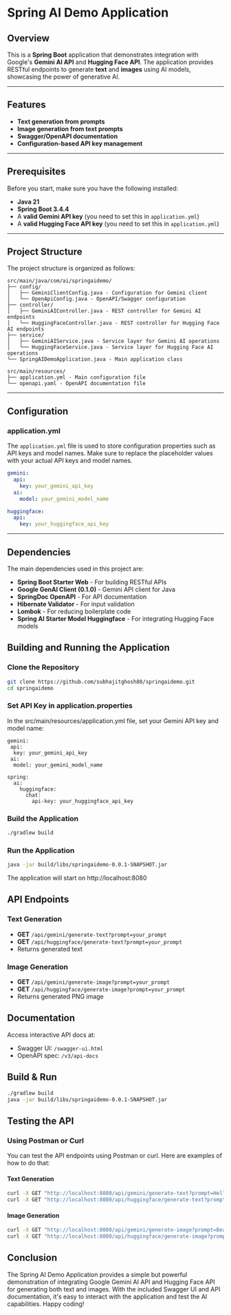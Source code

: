 # Spring AI Demo Application

## Overview
This is a **Spring Boot** application that demonstrates integration with Google's **Gemini AI API** and **Hugging Face API**. The application provides RESTful endpoints to generate **text** and **images** using AI models, showcasing the power of generative AI.

---

## Features
- **Text generation from prompts**
- **Image generation from text prompts**
- **Swagger/OpenAPI documentation**
- **Configuration-based API key management**

---

## Prerequisites
Before you start, make sure you have the following installed:
- **Java 21**
- **Spring Boot 3.4.4**
- A **valid Gemini API key** (you need to set this in `application.yml`)
- A **valid Hugging Face API key** (you need to set this in `application.yml`)
---

## Project Structure
The project structure is organized as follows:
```properties
src/main/java/com/ai/springaidemo/
├── config/
│   ├── GeminiClientConfig.java - Configuration for Gemini client
│   └── OpenApiConfig.java - OpenAPI/Swagger configuration
├── controller/
│   ├── GeminiAIController.java - REST controller for Gemini AI endpoints
│   └── HuggingFaceController.java - REST controller for Hugging Face AI endpoints
├── service/
│   ├── GeminiAIService.java - Service layer for Gemini AI operations
│   └── HuggingFaceService.java - Service layer for Hugging Face AI operations
└── SpringAIDemoApplication.java - Main application class
```
```properties
src/main/resources/
├── application.yml - Main configuration file
└── openapi.yaml - OpenAPI documentation file
```

---

## Configuration
### application.yml
The `application.yml` file is used to store configuration properties such as API keys and model names. Make sure to replace the placeholder values with your actual API keys and model names.

```yaml
gemini:
  api:
    key: your_gemini_api_key
  ai:
    model: your_gemini_model_name

huggingface:
  api:
    key: your_huggingface_api_key
```

---
## Dependencies
The main dependencies used in this project are:
- **Spring Boot Starter Web** - For building RESTful APIs
- **Google GenAI Client (0.1.0)** - Gemini API client for Java
- **SpringDoc OpenAPI** - For API documentation
- **Hibernate Validator** - For input validation
- **Lombok** - For reducing boilerplate code
- **Spring AI Starter Model Huggingface** - For integrating Hugging Face models

## Building and Running the Application
### Clone the Repository
```bash
git clone https://github.com/subhajitghosh88/springaidemo.git
cd springaidemo
```
### Set API Key in application.properties
In the src/main/resources/application.yml file, set your Gemini API key and model name:
```properties
gemini:
 api:
  key: your_gemini_api_key
 ai:
  model: your_gemini_model_name
```
```properties
spring:
  ai:
    huggingface:
      chat:
        api-key: your_huggingface_api_key
```
### Build the Application
```bash
./gradlew build
```
### Run the Application
```bash
java -jar build/libs/springaidemo-0.0.1-SNAPSHOT.jar
```
The application will start on http://localhost:8080


## API Endpoints

### Text Generation
- **GET** `/api/gemini/generate-text?prompt=your_prompt`
- **GET** `/api/huggingface/generate-text?prompt=your_prompt`
- Returns generated text

### Image Generation
- **GET** `/api/gemini/generate-image?prompt=your_prompt`
- **GET** `/api/huggingface/generate-image?prompt=your_prompt`
- Returns generated PNG image

## Documentation
Access interactive API docs at:
- Swagger UI: `/swagger-ui.html`
- OpenAPI spec: `/v3/api-docs`

## Build & Run
```bash
./gradlew build
java -jar build/libs/springaidemo-0.0.1-SNAPSHOT.jar
```

## Testing the API
### Using Postman or Curl
You can test the API endpoints using Postman or curl. Here are examples of how to do that:
#### Text Generation
```bash
curl -X GET "http://localhost:8080/api/gemini/generate-text?prompt=Hello%20world"
curl -X GET "http://localhost:8080/api/huggingface/generate-text?prompt=Hello%20world"
```
#### Image Generation
```bash
curl -X GET "http://localhost:8080/api/gemini/generate-image?prompt=Beautiful%20landscape"
curl -X GET "http://localhost:8080/api/huggingface/generate-image?prompt=Beautiful%20landscape"
```

## Conclusion
The Spring AI Demo Application provides a simple but powerful demonstration of integrating Google Gemini AI API and Hugging Face API for generating both text and images. With the included Swagger UI and API documentation, it's easy to interact with the application and test the AI capabilities. Happy coding!